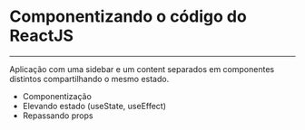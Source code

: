 # Componentizando o código do ReactJS
<hr>

Aplicação com uma sidebar e um content separados em componentes distintos compartilhando o mesmo estado.

* Componentização
* Elevando estado (useState, useEffect)
* Repassando props
